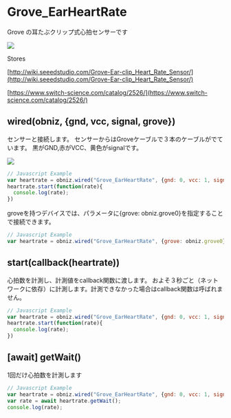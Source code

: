 # Grove_EarHeartRate
Grove の耳たぶクリップ式心拍センサーです

![](image.jpg)

Stores

[http://wiki.seeedstudio.com/Grove-Ear-clip_Heart_Rate_Sensor/](http://wiki.seeedstudio.com/Grove-Ear-clip_Heart_Rate_Sensor/)

[https://www.switch-science.com/catalog/2526/](https://www.switch-science.com/catalog/2526/)


## wired(obniz, {gnd, vcc, signal, grove})
センサーと接続します。
センサーからはGroveケーブルで３本のケーブルがでています。
黒がGND,赤がVCC、黄色がsignalです。

![](heartrate.jpg)

```javascript
// Javascript Example
var heartrate = obniz.wired("Grove_EarHeartRate", {gnd: 0, vcc: 1, signal: 2});
heartrate.start(function(rate){
  console.log(rate);
})
```

groveを持つデバイスでは、パラメータに{grove: obniz.grove0}を指定することで接続できます。
```Javascript
// Javascript Example
var heartrate = obniz.wired("Grove_EarHeartRate", {grove: obniz.grove0});
```

## start(callback(heartrate))
心拍数を計測し、計測値をcallback関数に渡します。
およそ３秒ごと（ネットワークに依存）に計測します。計測できなかった場合はcallback関数は呼ばれません。
```javascript
// Javascript Example
var heartrate = obniz.wired("Grove_EarHeartRate", {gnd: 0, vcc: 1, signal: 2});
heartrate.start(function(rate){
  console.log(rate);
})
```


## [await] getWait()
1回だけ心拍数を計測します

```javascript
// Javascript Example
var heartrate = obniz.wired("Grove_EarHeartRate", {gnd: 0, vcc: 1, signal: 2});
var rate = await heartrate.getWait();
console.log(rate);
```